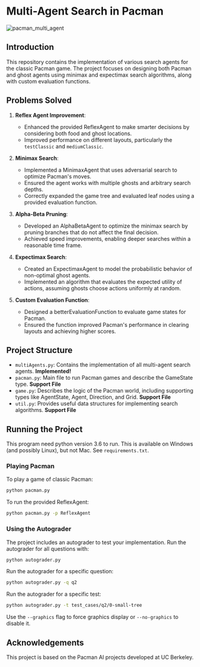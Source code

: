 # Multi-Agent Search in Pacman
![pacman_multi_agent](https://github.com/rfeinberg3/Multi-Agent_Search_Pacman/assets/95943957/2da3d117-8a5f-4dbb-977d-3118bf1b1478)

## Introduction

This repository contains the implementation of various search agents for the classic Pacman game. The project focuses on designing both Pacman and ghost agents using minimax and expectimax search algorithms, along with custom evaluation functions.

## Problems Solved

1. **Reflex Agent Improvement**:
    - Enhanced the provided ReflexAgent to make smarter decisions by considering both food and ghost locations.
    - Improved performance on different layouts, particularly the `testClassic` and `mediumClassic`.

2. **Minimax Search**:
    - Implemented a MinimaxAgent that uses adversarial search to optimize Pacman's moves.
    - Ensured the agent works with multiple ghosts and arbitrary search depths.
    - Correctly expanded the game tree and evaluated leaf nodes using a provided evaluation function.

3. **Alpha-Beta Pruning**:
    - Developed an AlphaBetaAgent to optimize the minimax search by pruning branches that do not affect the final decision.
    - Achieved speed improvements, enabling deeper searches within a reasonable time frame.

4. **Expectimax Search**:
    - Created an ExpectimaxAgent to model the probabilistic behavior of non-optimal ghost agents.
    - Implemented an algorithm that evaluates the expected utility of actions, assuming ghosts choose actions uniformly at random.

5. **Custom Evaluation Function**:
    - Designed a betterEvaluationFunction to evaluate game states for Pacman.
    - Ensured the function improved Pacman's performance in clearing layouts and achieving higher scores.

## Project Structure

- `multiAgents.py`: Contains the implementation of all multi-agent search agents. **Implemented!**
- `pacman.py`: Main file to run Pacman games and describe the GameState type. **Support File**
- `game.py`: Describes the logic of the Pacman world, including supporting types like AgentState, Agent, Direction, and Grid. **Support File**
- `util.py`: Provides useful data structures for implementing search algorithms. **Support File**

## Running the Project

This program need python version 3.6 to run. This is available on Windows (and possibly Linux), but not Mac. See `requirements.txt`.

### Playing Pacman

To play a game of classic Pacman:

```bash
python pacman.py
```

To run the provided ReflexAgent:

```bash
python pacman.py -p ReflexAgent
```

### Using the Autograder

The project includes an autograder to test your implementation. Run the autograder for all questions with:

```bash
python autograder.py
```

Run the autograder for a specific question:

```bash
python autograder.py -q q2
```

Run the autograder for a specific test:

```bash
python autograder.py -t test_cases/q2/0-small-tree
```

Use the `--graphics` flag to force graphics display or `--no-graphics` to disable it.


## Acknowledgements

This project is based on the Pacman AI projects developed at UC Berkeley.
